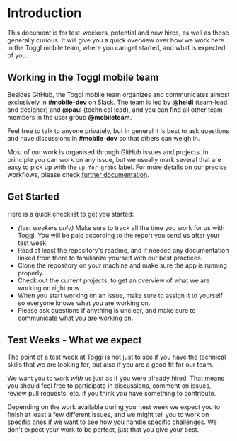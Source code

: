 # Introduction

This document is for test-weekers, potential and new hires, as well as those generally curious. It will give you a quick overview over how we work here in the Toggl mobile team, where you can get started, and what is expected of you.

## Working in the Toggl mobile team

Besides GitHub, the Toggl mobile team organizes and communicates almost exclusively in **#mobile-dev** on Slack. The team is led by **@heidi** (team-lead and designer) and **@paul** (technical lead), and you can find all other team members in the user group **@mobileteam**. 

Feel free to talk to anyone privately, but in general it is best to ask questions and have discussions in **#mobile-dev** so that others can weigh in.

Most of our work is organised through GitHub issues and projects. In principle you can work on any issue, but we usually mark several that are easy to pick up with the `up-for-grabs` label. For more details on our precise workflows, please check [further documentation](https://github.com/toggl/mobile-docs#toggl-mobile-team-documentation "Toggl Mobile Team Documentation").


## Get Started 

Here is a quick checklist to get you started:
- _(test weekers only)_ Make sure to track all the time you work for us with Toggl. You will be paid according to the report you send us after your test week.
- Read at least the repository's readme, and if needed any documentation linked from there to familiarize yourself with our best practices.
- Clone the repository on your machine and make sure the app is running properly.
- Check out the current projects, to get an overview of what we are working on right now.
- When you start working on an issue, make sure to assign it to yourself so everyone knows what you are working on.
- Please ask questions if anything is unclear, and make sure to communicate what you are working on.


## Test Weeks - What we expect

The point of a test week at Toggl is not just to see if you have the technical skills that we are looking for, but also if you are a good fit for our team.

We want you to work _with_ us just as if you were already hired. That means you should feel free to participate in discussions, comment on issues, review pull requests, etc. if you think you have something to contribute.

Depending on the work available during your test week we expect you to finish at least a few different issues, and we might tell you to work on specific ones if we want to see how you handle specific challenges. We don't expect your work to be perfect, just that you give your best.
